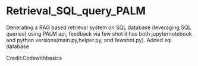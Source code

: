 # Retrieval_SQL_query_PALM
Generating a RAG based retrieval system on SQL database (leveraging SQL queries) using PALM api, feedback via few shot
it has both jupyternotebook and python versions(main.py,helper.py, and fewshot.py). Added sql database



Credit:Codewithbasics




